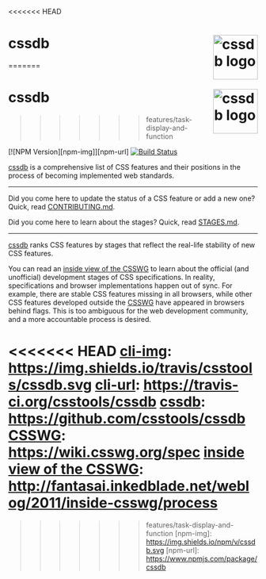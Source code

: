 <<<<<<< HEAD
# cssdb [<img src="https://cssdb.org/cssdb.svg" alt="cssdb logo" width="90" height="90" align="right">][cssdb]
=======
# cssdb [<img src="https://cssdb.org/images/cssdb.svg" alt="cssdb logo" width="90" height="90" align="right">][cssdb]
>>>>>>> features/task-display-and-function

[![NPM Version][npm-img]][npm-url]
[![Build Status][cli-img]][cli-url]

[cssdb] is a comprehensive list of CSS features and their positions in
the process of becoming implemented web standards.

---

Did you come here to update the status of a CSS feature or add a new one?
Quick, read [CONTRIBUTING.md](CONTRIBUTING.md).

Did you come here to learn about the stages? Quick, read [STAGES.md](STAGES.md).

---

[cssdb] ranks CSS features by stages that reflect the real-life stability of
new CSS features.

You can read an [inside view of the CSSWG] to learn about the official
(and unofficial) development stages of CSS specifications. In reality,
specifications and browser implementations happen out of sync. For example,
there are stable CSS features missing in all browsers, while other CSS features
developed outside the [CSSWG] have appeared in browsers behind flags. This is
too ambiguous for the web development community, and a more accountable process
is desired.

<<<<<<< HEAD
[cli-img]: https://img.shields.io/travis/csstools/cssdb.svg
[cli-url]: https://travis-ci.org/csstools/cssdb
[cssdb]: https://github.com/csstools/cssdb
[CSSWG]: https://wiki.csswg.org/spec
[inside view of the CSSWG]: http://fantasai.inkedblade.net/weblog/2011/inside-csswg/process
=======
[cli-img]: https://github.com/csstools/cssdb/actions/workflows/test.yml/badge.svg
[cli-url]: https://github.com/csstools/cssdb/actions/workflows/test.yml
[cssdb]: https://github.com/csstools/cssdb
[CSSWG]: https://wiki.csswg.org/spec
[inside view of the CSSWG]: https://fantasai.inkedblade.net/weblog/2011/inside-csswg/process
>>>>>>> features/task-display-and-function
[npm-img]: https://img.shields.io/npm/v/cssdb.svg
[npm-url]: https://www.npmjs.com/package/cssdb
